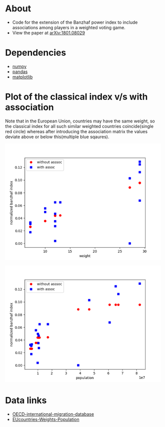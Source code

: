 # About
* Code for the extension of the Banzhaf power index to include associations
among players in a weighted voting game.
* View the paper at [arXiv:1801.08029](https://128.84.21.199/abs/1801.08029)

# Dependencies
* [numpy](http://www.numpy.org/)
* [pandas](https://pandas.pydata.org/)
* [matplotlib](https://matplotlib.org/index.html)


# Plot of the classical index v/s with association
Note that in the European Union, countries may have the same weight, so the classical index
for all such similar weighted countries coincide(single red circle) whereas after introducing 
the association matrix the values deviate above or below this(multiple blue sqaures).

![](plots/newvsold_weightx.png?raw=true)

![](plots/newvsold_poplx.png?raw=true)

# Data links
* [OECD-international-migration-database](https://stats.oecd.org/Index.aspx?DataSetCode=MIG#)
* [EUcountries-Weights-Population](https://en.wikipedia.org/wiki/Voting_in_the_Council_of_the_European_Union)